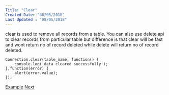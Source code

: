 ```yaml
---
Title: "Clear"
Created Date: "08/05/2018"
Last Updated : "08/05/2018"
---
```


clear is used to remove all records from a table. You can also use delete api to clear records from particular table but difference is that clear will be fast and wont return no of record deleted while delete will return no of record deleted.

```
Connection.clear(table_name, function() {
    console.log('data cleared successfully');
},function(error) {
  	alert(error.value);
});
```

[Example](/example/clear) [Next](#)